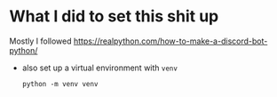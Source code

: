 # What I did to set this shit up

Mostly I followed https://realpython.com/how-to-make-a-discord-bot-python/

- also set up a virtual environment with `venv`
  ```shell
  python -m venv venv
  ```  

  